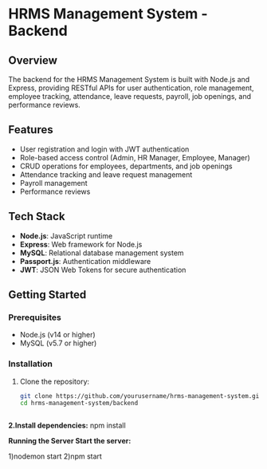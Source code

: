 # HRMS Management System - Backend

## Overview
The backend for the HRMS Management System is built with Node.js and Express, providing RESTful APIs for user authentication, role management, employee tracking, attendance, leave requests, payroll, job openings, and performance reviews.

## Features
- User registration and login with JWT authentication
- Role-based access control (Admin, HR Manager, Employee, Manager)
- CRUD operations for employees, departments, and job openings
- Attendance tracking and leave request management
- Payroll management
- Performance reviews

## Tech Stack
- **Node.js**: JavaScript runtime
- **Express**: Web framework for Node.js
- **MySQL**: Relational database management system
- **Passport.js**: Authentication middleware
- **JWT**: JSON Web Tokens for secure authentication

## Getting Started

### Prerequisites
- Node.js (v14 or higher)
- MySQL (v5.7 or higher)

### Installation
1. Clone the repository:
   ```bash
   git clone https://github.com/yourusername/hrms-management-system.git
   cd hrms-management-system/backend



**2.Install dependencies:**
npm install


**Running the Server
Start the server:**

1)nodemon start 
2)npm start
